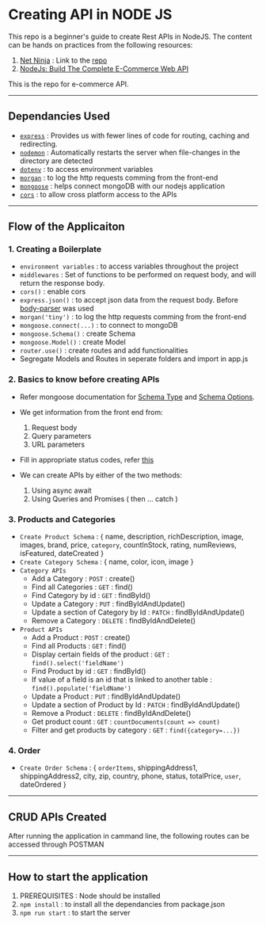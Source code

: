 # Creating API in NODE JS

This repo is a beginner's guide to create Rest APIs in NodeJS. The content can be hands on practices from the following resources:
1. [Net Ninja](https://www.youtube.com/playlist?list=PL4cUxeGkcC9jBcybHMTIia56aV21o2cZ8) : Link to the [repo](https://github.com/tanishabisht/APIs-NodeJS-Ninja)
2. [NodeJs: Build The Complete E-Commerce Web API](https://www.udemy.com/course/nodejs-build-complete-ecommerce-web-api/)

This is the repo for e-commerce API.


---


## Dependancies Used
- [`express`](https://www.npmjs.com/package/express) : Provides us with fewer lines of code for routing, caching and redirecting.
- [`nodemon`](https://www.npmjs.com/package/nodemon) : Automatically restarts the server when file-changes in the directory are detected
- [`dotenv`](https://www.npmjs.com/package/dotenv) : to access environment variables
- [`morgan`](https://www.npmjs.com/package/morgan) : to log the http requests comming from the front-end
- [`mongoose`](https://www.npmjs.com/package/mongoose) : helps connect mongoDB with our nodejs application
- [`cors`](https://www.npmjs.com/package/cors) : to allow cross platform access to the APIs


---


## Flow of the Applicaiton

### 1. Creating a Boilerplate
- `environment variables` : to access variables throughout the project
- `middlewares` : Set of functions to be performed on request body, and will return the response body.
- `cors()` : enable cors
- `express.json()` : to accept json data from the request body. Before [body-parser](https://www.npmjs.com/package/body-parser) was used
- `morgan('tiny')` : to log the http requests comming from the front-end
- `mongoose.connect(...)` : to connect to mongoDB
- `mongoose.Schema()` : create Schema
- `mongoose.Model()` : create Model
- `router.use()` : create routes and add functionalities
- Segregate Models and Routes in seperate folders and import in app.js



### 2. Basics to know before creating APIs

- Refer mongoose documentation for [Schema Type](https://mongoosejs.com/docs/schematypes.html#what-is-a-schematype) and [Schema Options](https://mongoosejs.com/docs/schematypes.html#schematype-options). 

- We get information from the front end from:
  1. Request body
  2. Query parameters
  3. URL parameters

- Fill in appropriate status codes, refer [this](https://www.restapitutorial.com/httpstatuscodes.html)

- We can create APIs by either of the two methods:
  1. Using async await
  2. Using Queries and Promises ( then ... catch )



### 3. Products and Categories

- `Create Product Schema` : { name, description, richDescription, image, images, brand, price, `category`, countInStock, rating, numReviews, isFeatured, dateCreated }
- `Create Category Schema` : { name, color, icon, image }
- `Category APIs`
  - Add a Category : `POST` : create()
  - Find all Categories : `GET` : find()
  - Find Category by id : `GET` : findById()
  - Update a Category : `PUT` : findByIdAndUpdate()
  - Update a section of Category by Id : `PATCH` : findByIdAndUpdate()
  - Remove a Category : `DELETE` : findByIdAndDelete()
- `Product APIs`
  - Add a Product : `POST` : create()
  - Find all Products : `GET` : find()
  - Display certain fields of the product : `GET` : `find().select('fieldName')`
  - Find Product by id : `GET` : findById()
  - If value of a field is an id that is linked to another table : `find().populate('fieldName')`
  - Update a Product : `PUT` : findByIdAndUpdate()
  - Update a section of Product by Id : `PATCH` : findByIdAndUpdate()
  - Remove a Product : `DELETE` : findByIdAndDelete()
  - Get product count : `GET` : `countDocuments(count => count)`
  - Filter and get products by category : `GET` : `find({category=...})`



### 4. Order
- `Create Order Schema` : { `orderItems`, shippingAddress1, shippingAddress2, city, zip, country, phone, status, totalPrice, `user`, dateOrdered }


---


## CRUD APIs Created
After running the application in cammand line, the following routes can be accessed through POSTMAN


---


## How to start the application
1. PREREQUISITES : Node should be installed
2. `npm install` : to install all the dependancies from package.json
3. `npm run start` : to start the server